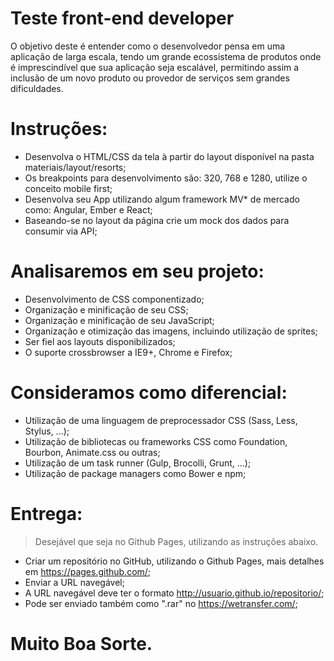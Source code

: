 # Teste front-end developer
O objetivo deste é entender como o desenvolvedor pensa em uma aplicação de larga escala, tendo um grande ecossistema de produtos onde é imprescindível que sua aplicação seja escalável, permitindo assim a inclusão de um novo produto ou provedor de serviços sem grandes dificuldades.

# Instruções:
* Desenvolva o HTML/CSS da tela à partir do layout disponível na pasta materiais/layout/resorts;
* Os breakpoints para desenvolvimento são: 320, 768 e 1280, utilize o conceito mobile first;
* Desenvolva seu App utilizando algum framework MV* de mercado como: Angular, Ember e React;
* Baseando-se no layout da página crie um mock dos dados para consumir via API;

# Analisaremos em seu projeto:
* Desenvolvimento de CSS componentizado;
* Organização e minificação de seu CSS;
* Organização e minificação de seu JavaScript;
* Organização e otimização das imagens, incluindo utilização de sprites;
* Ser fiel aos layouts disponibilizados;
* O suporte crossbrowser a IE9+, Chrome e Firefox;

# Consideramos como diferencial:
* Utilização de uma linguagem de preprocessador CSS (Sass, Less, Stylus, ...);
* Utilização de bibliotecas ou frameworks CSS como Foundation, Bourbon, Animate.css ou outras;
* Utilização de um task runner (Gulp, Brocolli, Grunt, ...);
* Utilização de package managers como Bower e npm;

# Entrega:
> Desejável que seja no Github Pages, utilizando as instruções abaixo. 
* Criar um repositório no GitHub, utilizando o Github Pages, mais detalhes em https://pages.github.com/;
*	Enviar a URL navegável;
* A URL navegável deve ter o formato http://usuario.github.io/repositorio/;
* Pode ser enviado também como ".rar" no https://wetransfer.com/;



# Muito Boa Sorte. 
